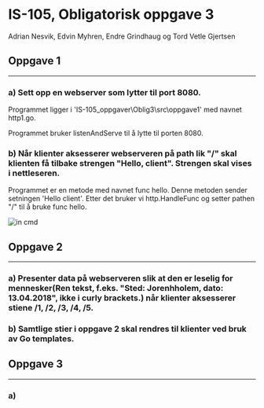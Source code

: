 # IS-105, Obligatorisk oppgave 3

Adrian Nesvik, Edvin Myhren, Endre Grindhaug og Tord Vetle Gjertsen


## Oppgave 1

----------------------------------------------------------------------------------------------------------

### a) Sett opp en webserver som lytter til port 8080.
Programmet ligger i 'IS-105_oppgaver\Oblig3\src\oppgave1' med navnet http1.go.

Programmet bruker listenAndServe til å lytte til porten 8080.

### b) Når klienter aksesserer webserveren på path lik "/" skal klienten få tilbake strengen "Hello, client". Strengen skal vises i nettleseren.
Programmet er en metode med navnet func hello. Denne metoden sender setningen 'Hello client'.
Etter det bruker vi http.HandleFunc og setter pathen "/" til å bruke func hello.


![in cmd](https://github.com/StavenX/IS-105_oppgaver/blob/master/Oblig3/images/http1.png)




## Oppgave 2

----------------------------------------------------------------------------------------------------------


### a) Presenter data på webserveren slik at den er leselig for mennesker(Ren tekst, f.eks. "Sted: Jorenhholem, dato: 13.04.2018", ikke i curly brackets.) når klienter aksesserer stiene /1, /2, /3, /4, /5.


### b) Samtlige stier i oppgave 2 skal rendres til klienter ved bruk av Go templates.





## Oppgave 3

----------------------------------------------------------------------------------------------------------

### a)

